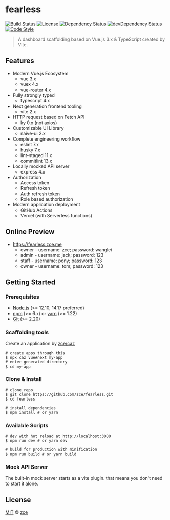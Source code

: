 # fearless

[![Build Status][actions-img]][actions-url]
[![License][license-img]][license-url]
[![Dependency Status][dependency-img]][dependency-url]
[![devDependency Status][devdependency-img]][devdependency-url]
[![Code Style][style-img]][style-url]

> A dashboard scaffolding based on Vue.js 3.x & TypeScript created by Vite.

## Features

- Modern Vue.js Ecosystem
  - vue 3.x
  - vuex 4.x
  - vue-router 4.x
- Fully strongly typed
  - typescript 4.x
- Next generation frontend tooling
  - vite 2.x
- HTTP request based on Fetch API
  - ky 0.x (not axios)
- Customizable UI Library
  - naive-ui 2.x
- Complete engineering workflow
  - eslint 7.x
  - husky 7.x
  - lint-staged 11.x
  - commitlint 13.x
- Locally mocked API server
  - express 4.x
- Authorization
  - Access token
  - Refresh token
  - Auth refresh token
  - Role based authorization
- Modern application deployment
  - GitHub Actions
  - Vercel (with Serverless functions)

## Online Preview

- https://fearless.zce.me
  - owner - username: zce; password: wanglei
  - admin - username: jack; password: 123
  - staff - username: pony; password: 123
  - owner - username: tom; password: 123

## Getting Started

### Prerequisites

- [Node.js](https://nodejs.org) (>= 12.10, 14.17 preferred)
- [npm](https://www.npmjs.com) (>= 6.x) or [yarn](https://yarnpkg.com) (>= 1.22)
- [Git](https://git-scm.com) (>= 2.20)

### Scaffolding tools

Create an application by [zce/caz](https://github.com/zce/caz)

```shell
# create apps through this
$ npx caz vue#next my-app
# enter generated directory
$ cd my-app
```

### Clone & Install

```shell
# clone repo
$ git clone https://github.com/zce/fearless.git
$ cd fearless

# install dependencies
$ npm install # or yarn
```

### Available Scripts

```shell
# dev with hot reload at http://localhost:3000
$ npm run dev # or yarn dev

# build for production with minification
$ npm run build # or yarn build
```

### Mock API Server

The built-in mock server starts as a vite plugin. that means you don't need to start it alone.

## License

[MIT](LICENSE) &copy; [zce](https://zce.me)



[actions-img]: https://img.shields.io/github/workflow/status/zce/fearless/CI
[actions-url]: https://github.com/zce/fearless/actions
[license-img]: https://img.shields.io/github/license/zce/fearless
[license-url]: https://github.com/zce/fearless/blob/master/LICENSE
[dependency-img]: https://img.shields.io/david/zce/fearless
[dependency-url]: https://david-dm.org/zce/fearless
[devdependency-img]: https://img.shields.io/david/dev/zce/fearless
[devdependency-url]: https://david-dm.org/zce/fearless?type=dev
[style-img]: https://img.shields.io/badge/code%20style-standard-brightgreen
[style-url]: https://standardjs.com

